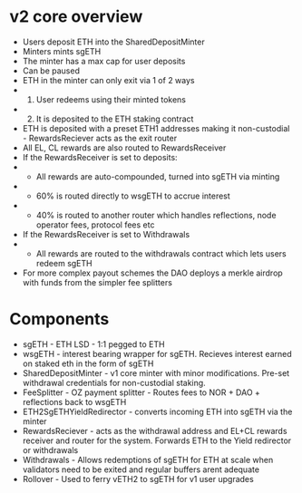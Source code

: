 # v2 core overview
- Users deposit ETH into the SharedDepositMinter
- Minters mints sgETH
- The minter has a max cap for user deposits
- Can be paused
- ETH in the minter can only exit via 1 of 2 ways
- 1. User redeems using their minted tokens
- 2. It is deposited to the ETH staking contract
- ETH is deposited with a preset ETH1 addresses making it non-custodial - RewardsReciever acts as the exit router
- All EL, CL rewards are also routed to RewardsReceiver
- If the RewardsReceiver is set to deposits:
- - All rewards are auto-compounded, turned into sgETH via minting
- - 60% is routed directly to wsgETH to accrue interest
- - 40% is routed to another router which handles reflections, node operator fees, protocol fees etc
- If the RewardsReceiver is set to Withdrawals
- - All rewards are routed to the withdrawals contract which lets users redeem sgETH
- For more complex payout schemes the DAO deploys a merkle airdrop with funds from the simpler fee splitters 

# Components
- sgETH - ETH LSD - 1:1 pegged to ETH
- wsgETH - interest bearing wrapper for sgETH. Recieves interest earned on staked eth in the form of sgETH
- SharedDepositMinter - v1 core minter with minor modifications. Pre-set withdrawal credentials for non-custodial staking. 
- FeeSplitter - OZ payment splitter - Routes fees to NOR + DAO + reflections back to wsgETH
- ETH2SgETHYieldRedirector - converts incoming ETH into sgETH via the minter
- RewardsReciever - acts as the withdrawal address and EL+CL rewards receiver and router for the system. Forwards ETH to the Yield redirector or withdrawals
- Withdrawals - Allows redemptions of sgETH for ETH at scale when validators need to be exited and regular buffers arent adequate
- Rollover - Used to ferry vETH2 to sgETH for v1 user upgrades
